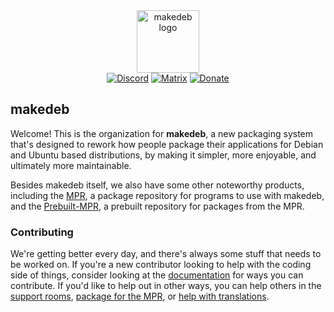 <div align="center">
  <img alt="makedeb logo" src="https://github.com/makedeb/brand/raw/main/png/transparent.png" width="100">
  <br>
  <a href="https://discord.gg/R3MhyghtMD"><img alt="Discord" src="https://img.shields.io/discord/938574663565574185?color=5865F2&logo=discord&logoColor=white&style=for-the-badge"></a>
  <a href="https://matrix.to/#/#makedeb:hunterwittenborn.com"><img alt="Matrix" src="https://img.shields.io/matrix/makedeb:hunterwittenborn.com?color=black&logo=matrix&server_fqdn=matrix.hunterwittenborn.com&style=for-the-badge"></a>
  <a href="https://patreon.com/makedeb"><img alt="Donate" src="https://img.shields.io/badge/PATREON-DONATE-FF424D?style=for-the-badge&logo=patreon&logoColor=white"></a>
</div>
<h2>makedeb</h2>

Welcome! This is the organization for **makedeb**, a new packaging system that's designed to rework how people package their applications for Debian and Ubuntu based distributions, by making it simpler, more enjoyable, and ultimately more maintainable.

Besides makedeb itself, we also have some other noteworthy products, including the [MPR](https://mpr.makedeb.org), a package repository for programs to use with makedeb, and the [Prebuilt-MPR](https://docs.makedeb.org/prebuilt-mpr), a prebuilt repository for packages from the MPR.

### Contributing
We're getting better every day, and there's always some stuff that needs to be worked on. If you're a new contributor looking to help with the coding side of things, consider looking at the [documentation](https://docs.makedeb.org/support/ways-to-support-makedeb/#contribute-code) for ways you can contribute. If you'd like to help out in other ways, you can help others in the [support rooms](https://docs.makedeb.org/support/obtaining-support/), [package for the MPR](https://docs.makedeb.org/using-the-mpr/uploading-packages/), or [help with translations](https://docs.makedeb.org/support/ways-to-support-makedeb/#translating).
